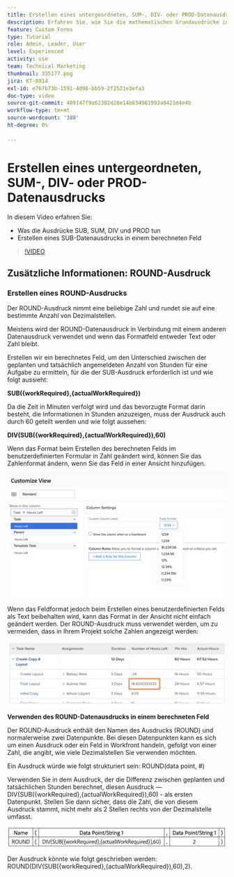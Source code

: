 ```yaml
---
title: Erstellen eines untergeordneten, SUM-, DIV- oder PROD-Datenausdrucks
description: Erfahren Sie, wie Sie die mathematischen Grundausdrücke in einem berechneten Feld in Adobe verwenden und erstellen. [!DNL Workfront].
feature: Custom Forms
type: Tutorial
role: Admin, Leader, User
level: Experienced
activity: use
team: Technical Marketing
thumbnail: 335177.png
jira: KT-8914
exl-id: e767b73b-1591-4d96-bb59-2f2521e3efa3
doc-type: video
source-git-commit: 409147f9a62302d28e14b834981992a0421d4e4b
workflow-type: tm+mt
source-wordcount: '380'
ht-degree: 0%

---
```


# Erstellen eines untergeordneten, SUM-, DIV- oder PROD-Datenausdrucks

In diesem Video erfahren Sie:

* Was die Ausdrücke SUB, SUM, DIV und PROD tun
* Erstellen eines SUB-Datenausdrucks in einem berechneten Feld

>[!VIDEO](https://video.tv.adobe.com/v/335177/?quality=12&learn=on)

## Zusätzliche Informationen: ROUND-Ausdruck

### Erstellen eines ROUND-Ausdrucks

Der ROUND-Ausdruck nimmt eine beliebige Zahl und rundet sie auf eine bestimmte Anzahl von Dezimalstellen.

Meistens wird der ROUND-Datenausdruck in Verbindung mit einem anderen Datenausdruck verwendet und wenn das Formatfeld entweder Text oder Zahl bleibt.

Erstellen wir ein berechnetes Feld, um den Unterschied zwischen der geplanten und tatsächlich angemeldeten Anzahl von Stunden für eine Aufgabe zu ermitteln, für die der SUB-Ausdruck erforderlich ist und wie folgt aussieht:

**SUB({workRequired},{actualWorkRequired})**

Da die Zeit in Minuten verfolgt wird und das bevorzugte Format darin besteht, die Informationen in Stunden anzuzeigen, muss der Ausdruck auch durch 60 geteilt werden und wie folgt aussehen:

**DIV(SUB({workRequired},{actualWorkRequired}),60)**

Wenn das Format beim Erstellen des berechneten Felds im benutzerdefinierten Formular in Zahl geändert wird, können Sie das Zahlenformat ändern, wenn Sie das Feld in einer Ansicht hinzufügen.

![Lastenausgleich mit Nutzungsbericht](assets/round01.png)

Wenn das Feldformat jedoch beim Erstellen eines benutzerdefinierten Felds als Text beibehalten wird, kann das Format in der Ansicht nicht einfach geändert werden. Der ROUND-Ausdruck muss verwendet werden, um zu vermeiden, dass in Ihrem Projekt solche Zahlen angezeigt werden:

![Lastenausgleich mit Nutzungsbericht](assets/round02.png)

<b>Verwenden des ROUND-Datenausdrucks in einem berechneten Feld</b>

Der ROUND-Ausdruck enthält den Namen des Ausdrucks (ROUND) und normalerweise zwei Datenpunkte. Bei diesen Datenpunkten kann es sich um einen Ausdruck oder ein Feld in Workfront handeln, gefolgt von einer Zahl, die angibt, wie viele Dezimalstellen Sie verwenden möchten.

Ein Ausdruck würde wie folgt strukturiert sein: ROUND(data point, #)

Verwenden Sie in dem Ausdruck, der die Differenz zwischen geplanten und tatsächlichen Stunden berechnet, diesen Ausdruck —DIV(SUB({workRequired},{actualWorkRequired}),60) - als ersten Datenpunkt. Stellen Sie dann sicher, dass die Zahl, die von diesem Ausdruck stammt, nicht mehr als 2 Stellen rechts von der Dezimalstelle umfasst.

![Lastenausgleich mit Nutzungsbericht](assets/round03.png)

Der Ausdruck könnte wie folgt geschrieben werden: ROUND(DIV(SUB({workRequired},{actualWorkRequired}),60),2).
